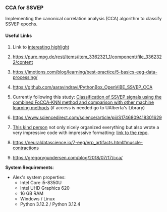 ### CCA for SSVEP

Implementing the canonical correlation analysis (CCA) algorithm to classify SSVEP epochs.

#### Useful Links
1. Link to [interesting highlight](https://www.sciencedirect.com/topics/medicine-and-dentistry/steady-state-visually-evoked-potential#:~:text=Different%20paradigms%20have%20been%20implemented%20so%20far%2C%20such%20as%20P300%20spellers%2C11%20and%20Steady%20State%20Visually%20Evoked%20Potential%20(SSVEP).12%20and%20allow%20the%20user%20to%20drive%20a%20car%2C13%20operate%20robots%2C14%20fly%20a%20helicopter15%20or%20use%20a%20wheelchair.16)
2. https://pure.mpg.de/rest/items/item_3362321_1/component/file_3362322/content
3. https://imotions.com/blog/learning/best-practice/5-basics-eeg-data-processing/
4. https://github.com/aaravindravi/PythonBox_OpenViBE_SSVEP_CCA
5. Currently following this study: [Classification of SSVEP signals using the combined FoCCA-KNN method and comparison with other machine learning methods](https://www.sciencedirect.com/science/article/abs/pii/S1746809423003907) (if access is needed go to UAlberta's Library)
6. https://www.sciencedirect.com/science/article/pii/S1746809418301629

7. [This kind person](https://github.com/RezaSaadatyar) not only nicely organized everything but also wrote a very impressive code with impressive formatting: [link to the repo](https://github.com/RezaSaadatyar/SSVEP-based-EEG-signal-processing).
8. https://neuraldatascience.io/7-eeg/erp_artifacts.html#muscle-contractions
9. https://gregorygundersen.com/blog/2018/07/17/cca/




**System Requirements**:
- Alex's system properties:
    - Intel Core i5-8350U
    - Intel UHD Graphics 620
    - 16 GB RAM
    - Windows / Linux
    - Python 3.12.2 / Python 3.12.4
